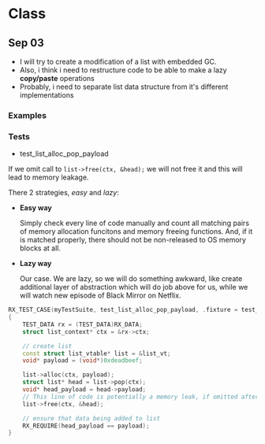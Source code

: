 # Class

## Sep 03 

- I will try to create a modification of a list with embedded GC.
- Also, i think i need to restructure code to be able to make a lazy **copy/paste** operations
- Probably, i need to separate list data structure from it's different implementations

### Examples

### Tests 

- test_list_alloc_pop_payload

If we omit call to `list->free(ctx, &head);` we will not free it and this will lead to memory leakage. 

There 2 strategies, *easy* and *lazy*: 

- **Easy way**
    
    Simply check every line of code manually and count all matching pairs of memory allocation funcitons and memory freeing functions. And, if it is matched properly, there should not be non-released to OS memory blocks at all.

- **Lazy way**

    Our case. We are lazy, so we will do something awkward, like create additional layer of abstraction which will do job above for us, while we will watch new episode of Black Mirror on Netflix.

```c++
RX_TEST_CASE(myTestSuite, test_list_alloc_pop_payload, .fixture = test_fixture)
{
    TEST_DATA rx = (TEST_DATA)RX_DATA;
    struct list_context* ctx = &rx->ctx;

    // create list
    const struct list_vtable* list = &list_vt;
    void* payload = (void*)0xdeadbeef;

    list->alloc(ctx, payload);
    struct list* head = list->pop(ctx);
    void* head_payload = head->payload;
    // This line of code is potentially a memory leak, if omitted after a popping out element out from stack. The problem is, that our stack is not smart enogth to keep track of all pointers it pops out of the stack. So itself it will not be able to track situation when free method whould probably never be called. We can  create a new stack with proper init/free cycles (figers crossed) which will track of all popped elements from another stack. 
    list->free(ctx, &head);

    // ensure that data being added to list
    RX_REQUIRE(head_payload == payload);
}
```

